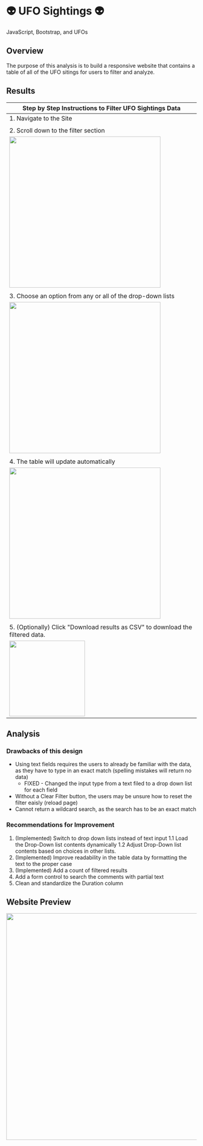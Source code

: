 # :alien: UFO Sightings :alien:
JavaScript, Bootstrap, and UFOs

## Overview
The purpose of this analysis is to build a responsive website that contains a table of all of the UFO sitings for users to filter and analyze.

## Results
| Step by Step Instructions to Filter UFO Sightings Data |
| ----------------------|
| 1. Navigate to the Site|
|   |
| 2. Scroll down to the filter section|
| <img src="https://user-images.githubusercontent.com/107961905/189763720-2315687d-6683-4529-842d-2974654f7150.png" width="400"> |
|   |
| 3. Choose an option from any or all of the drop-down lists |
| <img src="https://user-images.githubusercontent.com/107961905/189762116-ff1b5b28-77d5-492f-aa76-c2fb4cc03e16.png" width="400"> |
|   |
| 4. The table will update automatically
| <img src="https://user-images.githubusercontent.com/107961905/189764394-59ef81ec-59c6-4b50-a176-b7122e8c8fd1.png" width="400"> |
|   |
| 5. (Optionally) Click "Download results as CSV" to download the filtered data.
| <img src="https://user-images.githubusercontent.com/107961905/189761959-7b5202ce-711a-4b03-afc2-c8a594449896.png" width="200"> |

## Analysis
### Drawbacks of this design
* Using text fields requires the users to already be familiar with the data, as they have to type in an exact match (spelling mistakes will return no data)
    * FIXED - Changed the input type from a text filed to a drop down list for each field
* Without a Clear Filter button, the users may be unsure how to reset the filter eaisly (reload page)
* Cannot return a wildcard search, as the search has to be an exact match

### Recommendations for Improvement
1. (Implemented) Switch to drop down lists instead of text input
    1.1 Load the Drop-Down list contents dynamically
    1.2 Adjust Drop-Down list contents based on choices in other lists.
2. (Implemented) Improve readability in the table data by formatting the text to the proper case
3. (Implemented) Add a count of filtered results
4. Add a form control to search the comments with partial text
5. Clean and standardize the Duration column

## Website Preview
<img src="https://user-images.githubusercontent.com/107961905/189765177-c7e44b3c-1832-4234-8cca-c4fa2c2e97bf.png" width="600">